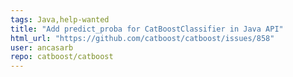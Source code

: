 ```yaml
---
tags: Java,help-wanted
title: "Add predict_proba for CatBoostClassifier in Java API"
html_url: "https://github.com/catboost/catboost/issues/858"
user: ancasarb
repo: catboost/catboost
---
```


